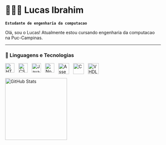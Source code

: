 # 👱🏻‍♂️ Lucas Ibrahim

**`Estudante de engenharia da computacao`**

Olá, sou o Lucas! Atualmente estou cursando engenharia da computacao na Puc-Campinas.

---

### 🤖 Linguagens e Tecnologias

<img 
    align="left" 
    alt="HTML"
    title="HTML" 
    width="30px" 
    style="padding-right: 10px;" 
    src="https://cdn.jsdelivr.net/gh/devicons/devicon@latest/icons/html5/html5-original.svg" 
/>
<img 
    align="left" 
    alt="CSS" 
    title="CSS"
    width="30px" 
    style="padding-right: 10px;" 
    src="https://cdn.jsdelivr.net/gh/devicons/devicon@latest/icons/css3/css3-original.svg" 
/>
<img 
    align="left" 
    alt="JavaScript" 
    title="JavaScript"
    width="30px" 
    style="padding-right: 10px;" 
    src="https://cdn.jsdelivr.net/gh/devicons/devicon@latest/icons/javascript/javascript-original.svg" 
/>
<img 
    align="left" 
    alt="Node Js" 
    title="Node JS"
    width="30px" 
    style="padding-right: 10px;" 
    src="https://cdn.jsdelivr.net/gh/devicons/devicon@latest/icons/nodejs/nodejs-original.svg" 
/>
<img 
    align="left" 
    alt="Assembly x86" 
    title="Assembly x86"
    width="35px" 
    style="padding-right: 10px;" 
    src="https://user-images.githubusercontent.com/96035297/186022424-f96144ad-7b39-4add-a0dc-3c0ec400124f.png" 
/>

<img 
    align="left" 
    alt="C" 
    title="C"
    width="35px" 
    style="padding-right: 10px;" 
    src="https://img.icons8.com/?size=512&id=40670&format=png" 
/>

<img 
    align="left" 
    alt="VHDL" 
    title="VHDL"
    width="35px" 
    style="padding-right: 10px;" 
    src="https://play-lh.googleusercontent.com/vl0b1cjMAWvoPU6Rm5d7g3QWRaxq35QbOc-ln0iCpV1OetUmlF4uKiLgdP3rbvinKw" 
/>

<br/>
<br/>

<img 
      align="left" 
      alt="GitHub Stats" 
      height="200" 
      src="https://github-readme-stats.vercel.app/api/top-langs/?username=lucas-ibrahim&theme=tokyonight&layout=compact&custom_title=Tecnologias&langs_count=9" 
  />


</p>
